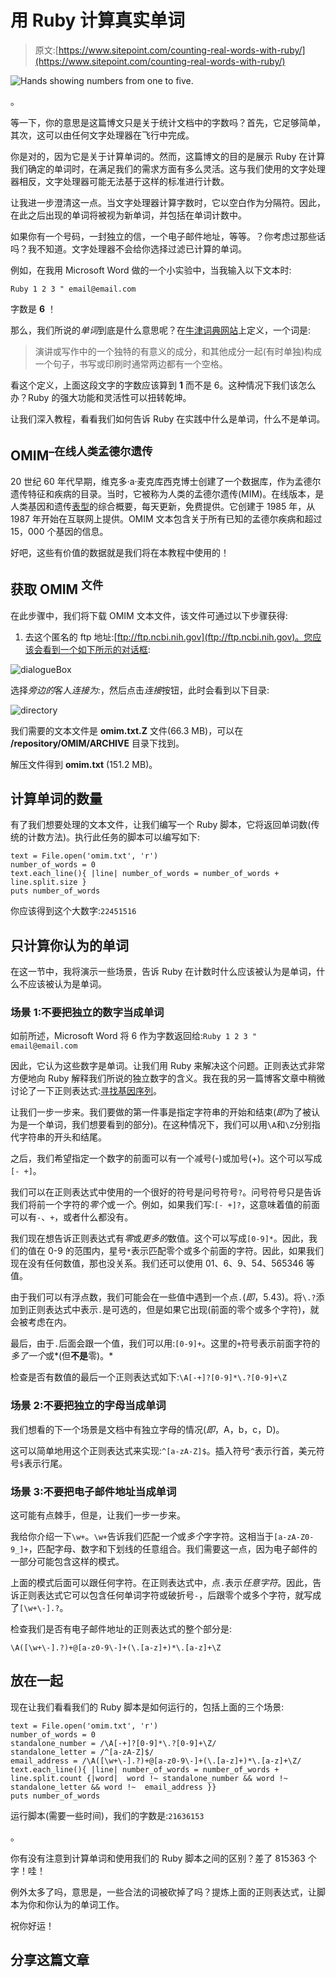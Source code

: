 # 用 Ruby 计算真实单词

> 原文:[https://www.sitepoint.com/counting-real-words-with-ruby/](https://www.sitepoint.com/counting-real-words-with-ruby/)

![Hands showing numbers from one to five.](../Images/eed95d0d1493ee18b3486ad8f457d648.png)

。

等一下，你的意思是这篇博文只是关于统计文档中的字数吗？首先，它足够简单，其次，这可以由任何文字处理器在飞行中完成。

你是对的，因为它是关于计算单词的。然而，这篇博文的目的是展示 Ruby 在计算我们确定的单词时，在满足我们的需求方面有多么灵活。这与我们使用的文字处理器相反，文字处理器可能无法基于这样的标准进行计数。

让我进一步澄清这一点。当文字处理器计算字数时，它以空白作为分隔符。因此，在此之后出现的单词将被视为新单词，并包括在单词计数中。

如果你有一个号码，一封独立的信，一个电子邮件地址，等等。？你考虑过那些话吗？我不知道。文字处理器不会给你选择过滤已计算的单词。

例如，在我用 Microsoft Word 做的一个小实验中，当我输入以下文本时:

```
Ruby 1 2 3 " email@email.com
```

字数是 **6** ！

那么，我们所说的*单词*到底是什么意思呢？在[牛津词典网站](http://www.oxforddictionaries.com/us/definition/american_english/word)上定义，一个词是:

> 演讲或写作中的一个独特的有意义的成分，和其他成分一起(有时单独)构成一个句子，书写或印刷时通常两边都有一个空格。

看这个定义，上面这段文字的字数应该算到 **1** 而不是 6。这种情况下我们该怎么办？Ruby 的强大功能和灵活性可以扭转乾坤。

让我们深入教程，看看我们如何告诉 Ruby 在实践中什么是单词，什么不是单词。

## OMIM<sup>–在线人类孟德尔遗传</sup>

20 世纪 60 年代早期，维克多·a·麦克库西克博士创建了一个数据库，作为孟德尔遗传特征和疾病的目录。当时，它被称为人类的孟德尔遗传(MIM)。在线版本[](http://www.omim.org/about)，是人类基因和遗传[表型](https://en.wikipedia.org/wiki/Phenotype)的综合概要，每天更新，免费提供。它创建于 1985 年，从 1987 年开始在互联网上提供。OMIM 文本包含关于所有已知的孟德尔疾病和超过 15，000 个基因的信息。

好吧，这些有价值的数据就是我们将在本教程中使用的！

## 获取 OMIM <sup>文件</sup>

在此步骤中，我们将下载 OMIM 文本文件，该文件可通过以下步骤获得:

1.  去这个匿名的 ftp 地址:[ftp://ftp.ncbi.nih.gov](ftp://ftp.ncbi.nih.gov)。您应该会看到一个如下所示的对话框:

![dialogueBox](../Images/d19933e54b57143dd3511bcb3fa50d7c.png)

选择*旁边的*客人*连接为:*，然后点击*连接*按钮，此时会看到以下目录:

![directory](../Images/e298ddb0cd7599318ef1e51f16ea4759.png)

我们需要的文本文件是 **omim.txt.Z** 文件(66.3 MB)，可以在 **/repository/OMIM/ARCHIVE** 目录下找到。

解压文件得到 **omim.txt** (151.2 MB)。

## 计算单词的数量

有了我们想要处理的文本文件，让我们编写一个 Ruby 脚本，它将返回单词数(传统的计数方法)。执行此任务的脚本可以编写如下:

```
text = File.open('omim.txt', 'r')
number_of_words = 0
text.each_line(){ |line| number_of_words = number_of_words + line.split.size }
puts number_of_words
```

你应该得到这个大数字:`22451516`

## 只计算你认为的单词

在这一节中，我将演示一些场景，告诉 Ruby 在计数时什么应该被认为是单词，什么不应该被认为是单词。

### 场景 1:不要把独立的数字当成单词

如前所述，Microsoft Word 将 6 作为字数返回给:`Ruby 1 2 3 " email@email.com`

因此，它认为这些数字是单词。让我们用 Ruby 来解决这个问题。正则表达式非常方便地向 Ruby 解释我们所说的独立数字的含义。我在我的另一篇博客文章中稍微讨论了一下正则表达式:[寻找基因序列](https://www.sitepoint.com/ruby-medicine-hunting-gene-sequence/)。

让我们一步一步来。我们要做的第一件事是指定字符串的开始和结束(*即*为了被认为是一个单词，我们想要看到的部分)。在这种情况下，我们可以用`\A`和`\Z`分别指代字符串的开头和结尾。

之后，我们希望指定一个数字的前面可以有一个减号(-)或加号(+)。这个可以写成`[- +]`。

我们可以在正则表达式中使用的一个很好的符号是问号符号`?`。问号符号只是告诉我们将前一个字符的*零个*或*一个*。例如，如果我们写:`[- +]?`，这意味着值的前面可以有`-`、`+`，或者什么都没有。

我们现在想告诉正则表达式有*零*或*更多的*数值。这个可以写成`[0-9]*`。因此，我们的值在 0-9 的范围内，星号`*`表示匹配零个或多个前面的字符。因此，如果我们现在没有任何数值，那也没关系。我们还可以使用 01、6、9、54、565346 等值。

由于我们可以有浮点数，我们可能会在一些值中遇到一个点`.`(*即*，5.43)。将`\.?`添加到正则表达式中表示`.`是可选的，但是如果它出现(前面的零个或多个字符)，就会被考虑在内。

最后，由于`.`后面会跟一个值，我们可以用:`[0-9]+`。这里的`+`符号表示前面字符的*多了一个*或*(但**不是**零)。*

检查是否有数值的最后一个正则表达式如下:`\A[-+]?[0-9]*\.?[0-9]+\Z`

### 场景 2:不要把独立的字母当成单词

我们想看的下一个场景是文档中有独立字母的情况(*即*，A，b，c，D)。

这可以简单地用这个正则表达式来实现:`^[a-zA-Z]$`。插入符号`^`表示行首，美元符号`$`表示行尾。

### 场景 3:不要把电子邮件地址当成单词

这可能有点棘手，但是，让我们一步一步来。

我给你介绍一下`\w+`。`\w+`告诉我们匹配*一个*或*多个*字字符。这相当于`[a-zA-Z0-9_]+`，匹配字母、数字和下划线的任意组合。我们需要这一点，因为电子邮件的一部分可能包含这样的模式。

上面的模式后面可以跟任何字符。在正则表达式中，点`.`表示*任意字符*。因此，告诉正则表达式它可以包含任何单词字符或破折号`-`，后跟零个或多个字符，就写成了`[\w+\-].?`。

检查我们是否有电子邮件地址的正则表达式的整个部分是:

```
\A([\w+\-].?)+@[a-z0-9\-]+(\.[a-z]+)*\.[a-z]+\Z
```

## 放在一起

现在让我们看看我们的 Ruby 脚本是如何运行的，包括上面的三个场景:

```
text = File.open('omim.txt', 'r')
number_of_words = 0
standalone_number = /\A[-+]?[0-9]*\.?[0-9]+\Z/
standalone_letter = /^[a-zA-Z]$/
email_address = /\A([\w+\-].?)+@[a-z0-9\-]+(\.[a-z]+)*\.[a-z]+\Z/
text.each_line(){ |line| number_of_words = number_of_words + line.split.count {|word|  word !~ standalone_number && word !~ standalone_letter && word !~  email_address }}
puts number_of_words
```

运行脚本(需要一些时间)，我们的字数是:`21636153`

。

你有没有注意到计算单词和使用我们的 Ruby 脚本之间的区别？差了 815363 个字！哇！

例外太多了吗，意思是，一些合法的词被砍掉了吗？提炼上面的正则表达式，让脚本为你和你认为的单词工作。

祝你好运！

## 分享这篇文章